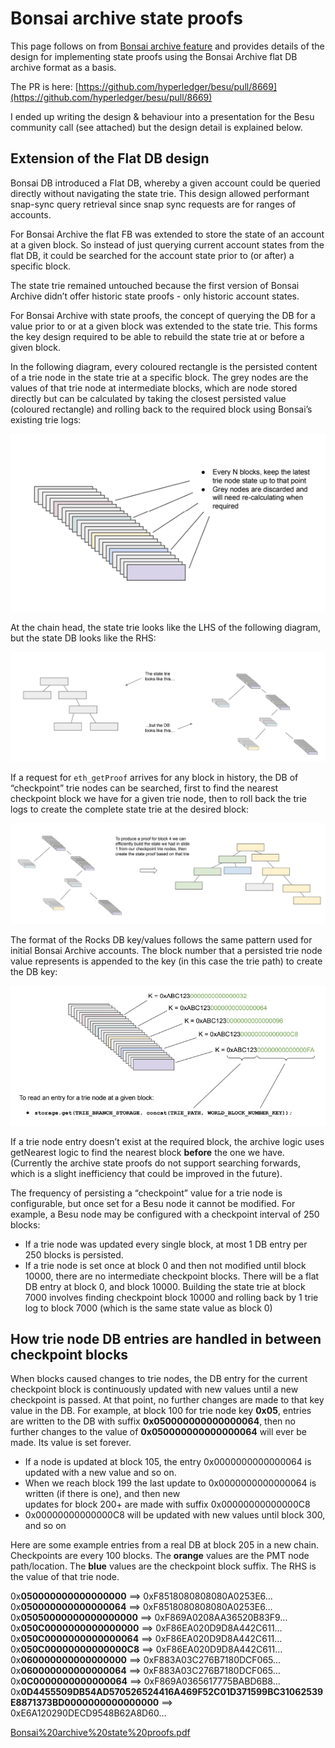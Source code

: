 # Bonsai archive state proofs

This page follows on from [Bonsai archive feature](../design-documents/bonsai-archive-feature.md) and provides details of the design for implementing state proofs using the Bonsai Archive flat DB archive format as a basis.

The PR is here: [https://github.com/hyperledger/besu/pull/8669](https://github.com/hyperledger/besu/pull/8669)

I ended up writing the design & behaviour into a presentation for the Besu community call (see attached) but the design detail is explained below.

## Extension of the Flat DB design

Bonsai DB introduced a Flat DB, whereby a given account could be queried directly without navigating the state trie. This design allowed performant snap-sync query retrieval since snap sync requests are for ranges of accounts.

For Bonsai Archive the flat FB was extended to store the state of an account at a given block. So instead of just querying current account states from the flat DB, it could be searched for the account state prior to (or after) a specific block.

The state trie remained untouched because the first version of Bonsai Archive didn’t offer historic state proofs - only historic account states.

For Bonsai Archive with state proofs, the concept of querying the DB for a value prior to or at a given block was extended to the state trie. This forms the key design required to be able to rebuild the state trie at or before a given block.

In the following diagram, every coloured rectangle is the persisted content of a trie node in the state trie at a specific block. The grey nodes are the values of that trie node at intermediate blocks, which are node stored directly but can be calculated by taking the closest persisted value (coloured rectangle) and rolling back to the required block using Bonsai’s existing trie logs:

![image-20250826-110932.png](./attachments/image-20250826-110932.png)

At the chain head, the state trie looks like the LHS of the following diagram, but the state DB looks like the RHS:

![image-20250826-111806.png](./attachments/image-20250826-111806.png)

If a request for `eth_getProof` arrives for any block in history, the DB of “checkpoint” trie nodes can be searched, first to find the nearest checkpoint block we have for a given trie node, then to roll back the trie logs to create the complete state trie at the desired block:

![image-20250826-111934.png](./attachments/image-20250826-111934.png)

The format of the Rocks DB key/values follows the same pattern used for initial Bonsai Archive accounts. The block number that a persisted trie node value represents is appended to the key (in this case the trie path) to create the DB key:

![image-20250826-112133.png](./attachments/image-20250826-112133.png)

If a trie node entry doesn’t exist at the required block, the archive logic uses getNearest logic to find the nearest block **before** the one we have. (Currently the archive state proofs do not support searching forwards, which is a slight inefficiency that could be improved in the future).

The frequency of persisting a “checkpoint” value for a trie node is configurable, but once set for a Besu node it cannot be modified. For example, a Besu node may be configured with a checkpoint interval of 250 blocks:

- If a trie node was updated every single block, at most 1 DB entry per 250 blocks is persisted.
- If a trie node is set once at block 0 and then not modified until block 10000, there are no intermediate checkpoint blocks. There will be a flat DB entry at block 0, and block 10000. Building the state trie at block 7000 involves finding checkpoint block 10000 and rolling back by 1 trie log to block 7000 (which is the same state value as block 0)

## How trie node DB entries are handled in between checkpoint blocks

When blocks caused changes to trie nodes, the DB entry for the current checkpoint block is continuously updated with new values until a new checkpoint is passed. At that point, no further changes are made to that key value in the DB. For example, at block 100 for trie node key **0x05**, entries are written to the DB with suffix **0x050000000000000064**, then no further changes to the value of **0x050000000000000064** will ever be made. Its value is set forever.  

- If a node is updated at block 105, the entry 0x0000000000000064 is updated with a new value and so on.
- When we reach block 199 the last update to 0x0000000000000064 is written (if there is one), and then new  
updates for block 200+ are made with suffix 0x00000000000000C8
- 0x00000000000000C8 will be updated with new values until block 300, and so on  

Here are some example entries from a real DB at block 205 in a new chain. Checkpoints are every 100 blocks. The **orange** values are the PMT node path/location. The **blue** values are the checkpoint block suffix. The RHS is the value of that trie node.

  
0x**050000000000000000** ==> 0xF8518080808080A0253E6…  
0x**050000000000000064** ==> 0xF8518080808080A0253E6…  
0x**05050000000000000000** ==> 0xF869A0208AA36520B83F9…  
0x**050C0000000000000000** ==> 0xF86EA020D9D8A442C611…  
0x**050C0000000000000064** ==> 0xF86EA020D9D8A442C611…  
0x**050C00000000000000C8** ==> 0xF86EA020D9D8A442C611…  
0x**060000000000000000** ==> 0xF883A03C276B7180DCF065…  
0x**060000000000000064** ==> 0xF883A03C276B7180DCF065…  
0x**0C0000000000000064** ==> 0xF869A0365617775BABD6B8…  
0x**0D4455509DB54AD570526524416A469F52C01D371599BC31062539E8871373BD0000000000000000** ==> 0xE6A120290DECD9548B62A8D60…

[Bonsai%20archive%20state%20proofs.pdf](./attachments/Bonsai%20archive%20state%20proofs.pdf)